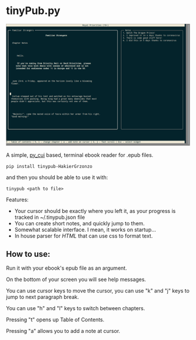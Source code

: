 # tinyPub.py

![This thing in action](Screenshot.png)

A simple, [py_cui](https://github.com/jwlodek/py_cui) based, terminal ebook reader for .epub files.

```
pip install tinypub-HakierGrzonzo
```
and then you should be able to use it with:
```
tinypub <path to file>
```

Features:

- Your cursor should be exactly where you left it, as your progress is tracked in ~/.tinypub.json file
- You can create short notes, and quickly jump to them.
- Somewhat scalable interface. I mean, it works on startup…
- In house parser for *HTML* that can use css to format text.

## How to use:

Run it with your ebook's epub file as an argument.

On the bottom of your screen you will see help messages.

You can use cursor keys to move the cursor, you can use "k" and "j" keys to jump to next paragraph break.

You can use "h" and "l" keys to switch between chapters.

Pressing "t" opens up Table of Contents.

Pressing "a" allows you to add a note at cursor.
